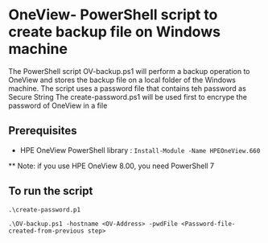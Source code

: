 # OneView- PowerShell script to create backup file on Windows machine

The PowerShell script OV-backup.ps1 will perform a backup operation to OneView and stores the backup file on a local folder of the Windows machine.
The script uses a password file that contains teh password as Secure String
The create-password.ps1 will be used first to encrype the password of OneView in a file


## Prerequisites
* HPE OneView PowerShell library : ```` Install-Module -Name HPEOneView.660 ````

** Note: if you use HPE OneView 8.00, you need PowerShell 7


## To run the script
``` 
.\create-password.p1
```
```
.\OV-backup.ps1 -hostname <OV-Address> -pwdFile <Password-file-created-from-previous step>
```
 